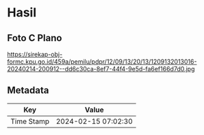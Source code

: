 # Hasil

## Foto C Plano

https://sirekap-obj-formc.kpu.go.id/459a/pemilu/pdpr/12/09/13/20/13/1209132013016-20240214-200912--dd6c30ca-8ef7-44f4-9e5d-fa6ef166d7d0.jpg


## Metadata

| Key        | Value               |
| ---------- | ------------------- |
| Time Stamp | 2024-02-15 07:02:30 |



